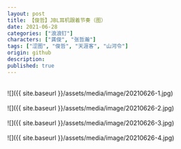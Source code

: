 ```yaml
---
layout: post
title: 【俊哲】JBL耳机跟着节奏（图）
date: 2021-06-28
categories: ["浪浪钉"]
characters: ["龚俊", "张哲瀚"]
tags: ["涩图", "俊哲", "天涯客", "山河令"]
origin: github
description: 
published: true
---
```


<br>
![]({{ site.baseurl }}/assets/media/image/20210626-1.jpg)
<br><br>
![]({{ site.baseurl }}/assets/media/image/20210626-2.jpg)
<br><br>
![]({{ site.baseurl }}/assets/media/image/20210626-3.jpg)
<br><br>
![]({{ site.baseurl }}/assets/media/image/20210626-4.jpg)
<br><br>
